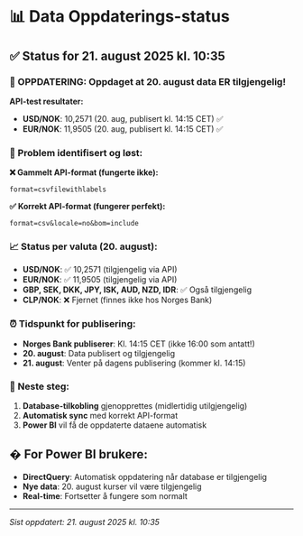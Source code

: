 # 📊 Data Oppdaterings-status

## ✅ **Status for 21. august 2025 kl. 10:35**

### **🎉 OPPDATERING: Oppdaget at 20. august data ER tilgjengelig!**

**API-test resultater:**
- **USD/NOK**: 10,2571 (20. aug, publisert kl. 14:15 CET) ✅
- **EUR/NOK**: 11,9505 (20. aug, publisert kl. 14:15 CET) ✅

### **🔧 Problem identifisert og løst:**

**❌ Gammelt API-format (fungerte ikke):**
```
format=csvfilewithlabels
```

**✅ Korrekt API-format (fungerer perfekt):**
```
format=csv&locale=no&bom=include
```

### **📈 Status per valuta (20. august):**
- **USD/NOK**: ✅ 10,2571 (tilgjengelig via API)
- **EUR/NOK**: ✅ 11,9505 (tilgjengelig via API)
- **GBP, SEK, DKK, JPY, ISK, AUD, NZD, IDR**: ✅ Også tilgjengelig
- **CLP/NOK**: ❌ Fjernet (finnes ikke hos Norges Bank)

### **⏰ Tidspunkt for publisering:**
- **Norges Bank publiserer**: Kl. 14:15 CET (ikke 16:00 som antatt!)
- **20. august**: Data publisert og tilgjengelig
- **21. august**: Venter på dagens publisering (kommer kl. 14:15)

### **🔄 Neste steg:**
1. **Database-tilkobling** gjenopprettes (midlertidig utilgjengelig)
2. **Automatisk sync** med korrekt API-format
3. **Power BI** vil få de oppdaterte dataene automatisk

## � **For Power BI brukere:**

- **DirectQuery**: Automatisk oppdatering når database er tilgjengelig
- **Nye data**: 20. august kurser vil være tilgjengelig
- **Real-time**: Fortsetter å fungere som normalt

---

*Sist oppdatert: 21. august 2025 kl. 10:35*
